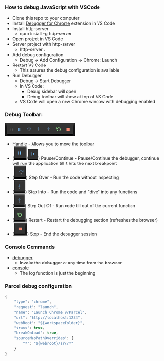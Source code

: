 ### How to debug JavaScript with VSCode
* Clone this repo to your computer
* Install [Debugger for Chrome](https://marketplace.visualstudio.com/items?itemName=msjsdiag.debugger-for-chrome) extension in VS Code
* Install http-server
    * npm install -g http-server
* Open project in VS Code
* Server project with http-server
    * http-server .
* Add debug configuration
    * Debug -> Add Configuration -> Chrome: Launch
* Restart VS Code
    * This assures the debug configuration is available
* Run Debugger
    * Debug -> Start Debugger  
    * In VS Code:
        * Debug sidebar will open 
        * Debug toolbar will show at top of VS Code  
    * VS Code will open a new Chrome window with debugging enabled
        
### Debug Toolbar:  
![Debug Toolbar](/img/debug-toolbar.png)
* Handle - Allows you to move the toolbar
* (![Pause](/img/debug-toolbar-pause.png)/![Pause](/img/debug-toolbar-continue.png)) Pause/Continue - Pause/Continue the debugger, continue will run the application till it hits the next breakpoint
* (![Step Over](/img/debug-toolbar-stepover.png)) Step Over - Run the code without inspecting
* (![Step Into](/img/debug-toolbar-stepinto.png)) Step Into - Run the code and "dive" into any functions
* (![Step Out Of](/img/debug-toolbar-stepoutof.png)) Step Out Of - Run code till out of the current function
* (![Restart](/img/debug-toolbar-restart.png)) Restart - Restart the debugging section (refreshes the browser)
* (![Stop](/img/debug-toolbar-stop.png)) Stop - End the debugger session

### Console Commands
* [debugger](https://developer.mozilla.org/en-US/docs/Web/JavaScript/Reference/Statements/debugger)
    * Invoke the debugger at any time from the browser
* [console](https://developer.mozilla.org/en-US/docs/Web/API/Console)
    * The log function is just the beginning

### Parcel debug configuration
```javascript
{
    "type": "chrome",
    "request": "launch",
    "name": "Launch Chrome w/Parcel",
    "url": "http://localhost:1234",
    "webRoot": "${workspaceFolder}",
    "trace": true,
    "breakOnLoad": true,
    "sourceMapPathOverrides": {
        "*": "${webroot}/src/*"
    }
}
```

